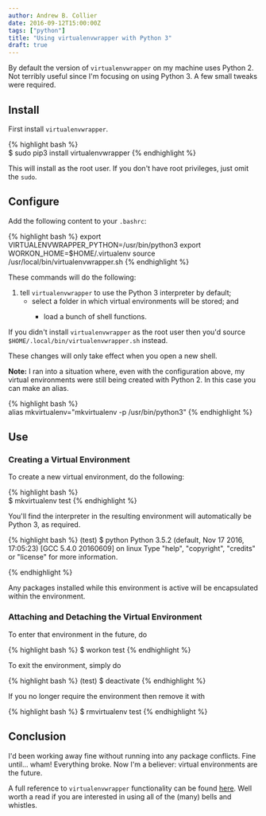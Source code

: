 ```yaml
---
author: Andrew B. Collier
date: 2016-09-12T15:00:00Z
tags: ["python"]
title: "Using virtualenvwrapper with Python 3"
draft: true
---
```


<!-- SURVEY FOR CONTENT!!! -->


  
<!-- SURVEY FOR CONTENT!!! -->


  
<!-- SURVEY FOR CONTENT!!! -->


  
<!-- SURVEY FOR CONTENT!!! -->


  
<!-- SURVEY FOR CONTENT!!! -->


  
<!-- SURVEY FOR CONTENT!!! -->


  
<!-- http://michal.karzynski.pl/blog/2013/06/09/django-nginx-gunicorn-virtualenv-supervisor/ -->

By default the version of `virtualenvwrapper` on my machine uses Python 2. Not terribly useful since I'm focusing on using Python 3. A few small tweaks were required.

## Install

First install `virtualenvwrapper`.

{% highlight bash %}  
$ sudo pip3 install virtualenvwrapper
{% endhighlight %}

This will install as the root user. If you don't have root privileges, just omit the `sudo`.

## Configure

Add the following content to your `.bashrc`:
  
{% highlight bash %}
export VIRTUALENVWRAPPER_PYTHON=/usr/bin/python3
export WORKON_HOME=$HOME/.virtualenv
source /usr/local/bin/virtualenvwrapper.sh
{% endhighlight %}

These commands will do the following:

  1. tell `virtualenvwrapper` to use the Python 3 interpreter by default; 
      * select a folder in which virtual environments will be stored; and 
          * load a bunch of shell functions. </ol> 
            If you didn't install `virtualenvwrapper` as the root user then you'd source `$HOME/.local/bin/virtualenvwrapper.sh` instead.
            
            These changes will only take effect when you open a new shell.
            
            **Note:** I ran into a situation where, even with the configuration above, my virtual environments were still being created with Python 2. In this case you can make an alias.

{% highlight bash %}  
alias mkvirtualenv="mkvirtualenv -p /usr/bin/python3"
{% endhighlight %}
            
## Use

### Creating a Virtual Environment

To create a new virtual environment, do the following:
  
{% highlight bash %}  
$ mkvirtualenv test
{% endhighlight %}
            
You'll find the interpreter in the resulting environment will automatically be Python 3, as required.

{% highlight bash %} 
(test) $ python
Python 3.5.2 (default, Nov 17 2016, 17:05:23)
[GCC 5.4.0 20160609] on linux
Type "help", "copyright", "credits" or "license" for more information.
>>>
{% endhighlight %}
 
Any packages installed while this environment is active will be encapsulated within the environment.

### Attaching and Detaching the Virtual Environment

To enter that environment in the future, do

{% highlight bash %} 
$ workon test
{% endhighlight %}

To exit the environment, simply do

{% highlight bash %} 
(test) $ deactivate
{% endhighlight %}

If you no longer require the environment then remove it with

{% highlight bash %} 
$ rmvirtualenv test
{% endhighlight %}

## Conclusion

I'd been working away fine without running into any package conflicts. Fine until... wham! Everything broke. Now I'm a believer: virtual environments are the future.

A full reference to `virtualenvwrapper` functionality can be found [here][1]. Well worth a read if you are interested in using all of the (many) bells and whistles.

 [1]: https://virtualenvwrapper.readthedocs.io/en/latest/

